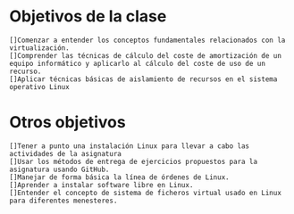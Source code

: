 # Objetivos de la clase

    []Comenzar a entender los conceptos fundamentales relacionados con la virtualización.
    []Comprender las técnicas de cálculo del coste de amortización de un equipo informático y aplicarlo al cálculo del coste de uso de un recurso.
    []Aplicar técnicas básicas de aislamiento de recursos en el sistema operativo Linux

# Otros objetivos

    []Tener a punto una instalación Linux para llevar a cabo las actividades de la asignatura
    []Usar los métodos de entrega de ejercicios propuestos para la asignatura usando GitHub.
    []Manejar de forma básica la línea de órdenes de Linux.
    []Aprender a instalar software libre en Linux.
    []Entender el concepto de sistema de ficheros virtual usado en Linux para diferentes menesteres.
